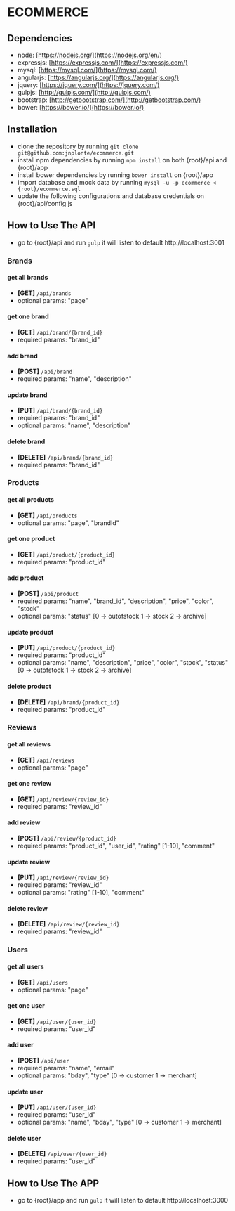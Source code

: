 # ECOMMERCE


## Dependencies
* node: [https://nodejs.org/](https://nodejs.org/en/)
* expressjs: [https://expressjs.com/](https://expressjs.com/)
* mysql: [https://mysql.com/](https://mysql.com/)
* angularjs: [https://angularjs.org/](https://angularjs.org/)
* jquery: [https://jquery.com/](https://jquery.com/)
* gulpjs: [http://gulpjs.com/](http://gulpjs.com/)
* bootstrap: [http://getbootstrap.com/](http://getbootstrap.com/)
* bower: [https://bower.io/](https://bower.io/)


## Installation
* clone the repository by running `git clone git@github.com:jnplonte/ecommerce.git`
* install npm dependencies by running `npm install` on both {root}/api and {root}/app
* install bower dependencies by running `bower install` on {root}/app
* import database and mock data by running `mysql -u -p ecommerce < {root}/ecommerce.sql`
* update the following configurations and database credentials on {root}/api/config.js


## How to Use The API
- go to {root}/api and run `gulp` it will listen to default http://localhost:3001

### Brands

#### get all brands
- **[GET]**  `/api/brands`
- optional params: "page"

#### get one brand
- **[GET]** `/api/brand/{brand_id}`
- required params: "brand_id"

#### add brand
- **[POST]** `/api/brand`
- required params: "name", "description"

#### update brand
- **[PUT]** `/api/brand/{brand_id}`
- required params: "brand_id"
- optional params: "name", "description"

#### delete brand
- **[DELETE]** `/api/brand/{brand_id}`
- required params: "brand_id"

### Products

#### get all products
- **[GET]**  `/api/products`
- optional params: "page", "brandId"

#### get one product
- **[GET]** `/api/product/{product_id}`
- required params: "product_id"

#### add product
- **[POST]** `/api/product`
- required params: "name", "brand_id", "description", "price", "color", "stock"
- optional params: "status" [0 -> outofstock 1 -> stock 2 -> archive]

#### update product
- **[PUT]** `/api/product/{product_id}`
- required params: "product_id"
- optional params: "name", "description", "price", "color", "stock", "status" [0 -> outofstock 1 -> stock 2 -> archive]

#### delete product
- **[DELETE]** `/api/brand/{product_id}`
- required params: "product_id"

### Reviews

#### get all reviews
- **[GET]**  `/api/reviews`
- optional params: "page"

#### get one review
- **[GET]** `/api/review/{review_id}`
- required params: "review_id"

#### add review
- **[POST]** `/api/review/{product_id}`
- required params: "product_id", "user_id", "rating" [1-10], "comment"

#### update review
- **[PUT]** `/api/review/{review_id}`
- required params: "review_id"
- optional params: "rating" [1-10], "comment"

#### delete review
- **[DELETE]** `/api/review/{review_id}`
- required params: "review_id"

### Users

#### get all users
- **[GET]**  `/api/users`
- optional params: "page"

#### get one user
- **[GET]** `/api/user/{user_id}`
- required params: "user_id"

#### add user
- **[POST]** `/api/user`
- required params: "name", "email"
- optional params: "bday", "type" [0 -> customer 1 -> merchant]

#### update user
- **[PUT]** `/api/user/{user_id}`
- required params: "user_id"
- optional params: "name", "bday", "type" [0 -> customer 1 -> merchant]

#### delete user
- **[DELETE]** `/api/user/{user_id}`
- required params: "user_id"


## How to Use The APP
- go to {root}/app and run `gulp` it will listen to default http://localhost:3000
